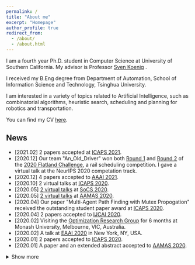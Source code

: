 ```yaml
---
permalink: /
title: "About me"
excerpt: "Homepage"
author_profile: true
redirect_from: 
  - /about/
  - /about.html
---
```


I am a fourth year Ph.D. student in Computer Science at University of Southern California. My advisor is Professor [Sven Koenig](http://idm-lab.org/index.html) .

I received my B.Eng degree from Department of Automation, School of Information Science and Technology, Tsinghua University.

I am interested in a variety of topics related to Artificial Intelligence, such as combinatorial algorithms, heuristic search, scheduling and planning for robotics and transportation. 

You can find my CV [here](https://jiaoyang-li.github.io/files/CV-Jiaoyang.pdf).

## News
* \[2021.02\] 2 papers accepted at [ICAPS 2021](https://icaps21.icaps-conference.org/).
* \[2020.12\] Our team "An_Old_Driver" won both [Round 1](https://discourse.aicrowd.com/t/round-1-has-finished-round-2-is-starting-soon/3465) and [Round 2](https://discourse.aicrowd.com/t/neurips-2020-flatland-winners/4010) of the [2020 Flatland Challenge](https://www.aicrowd.com/challenges/neurips-2020-flatland-challenge), a rail scheduling competition. I gave a virtual talk at the NeurIPS 2020 competation track.
* \[2020.12\] 4 papers accepted to [AAAI 2021](https://aaai.org/Conferences/AAAI-21/).
* \[2020.10\] 2 virtual talks at [ICAPS 2020](https://icaps20.icaps-conference.org/).
* \[2020.05\] [2 virtual talks](https://www.youtube.com/watch?v=j6PGa9mAdd4&feature=youtu.be) at [SoCS 2020](https://helios.hud.ac.uk/scommv/socs2020/).
* \[2020.05\] [2 virtual talks](https://underline.io/speakers/307-jiaoyang-li) at [AAMAS 2020](https://aamas2020.conference.auckland.ac.nz/).
* \[2020.04\] Our paper "Multi-Agent Path Finding with Mutex Propogation" received the outstanding student paper award at [ICAPS 2020](https://icaps20.icaps-conference.org/program/awards/).
* \[2020.04\] 2 papers accepted to [IJCAI 2020](https://www.ijcai20.org/).
* \[2020.02\] Visiting the [Optimization Research Group](https://www.monash.edu/it/dsai/optimisation) for 6 months at Monash University, Melbourne, VIC, Australia.
* \[2020.02\] A talk at [EAAI 2020](https://pages.mtu.edu/~lebrown/eaai/) in New York, NY, USA.
* \[2020.01\] 2 papers accepted to [ICAPS 2020](https://icaps20.icaps-conference.org/).
* \[2020.01\] A paper and an extended abstract accepted to [AAMAS 2020](https://aamas2020.conference.auckland.ac.nz/).

<details>
  <summary>Show more</summary>
  <ul>
    <li>
      [2019.11] Visited Prof. <a href="https://felner.wixsite.com/home">Ariel Felner</a>'s group for 2 weeks at Ben-Gurion University, Be'er Sheva, Israel.
    </li>
    <li>
      [2019.10] A <a href="https://www.twitch.tv/videos/513668031?collection=muQS7ntJ2RVwXQ">talk</a> at the Amazon Research Awards – Robotics Symposium in Boston, MA, USA.
    </li>
    <li>
      [2019.08] 2 talks at <a href="https://www.ijcai19.org/"> IJCAI 2019</a> in Macau, China.
    </li>
    <li>
      [2019.07] 2 talks at <a href="https://icaps19.icaps-conference.org/"> ICAPS 2019</a> in Berkeley, CA, USA.
    </li>
    <li>
      [2019.05] Summer research intern at <a href="https://www.amazonrobotics.com/">Amazon Robotics</a>, Seattle, WA, USA.
    </li>
    <li>
      [2019.05] A paper accepted to <a href="https://www.ijcai19.org/">IJCAI 2019</a>.</li>
    <li>
      [2019.03] Received a Technology Commercialization Award from the USC Stevens Center for Innovation Technology.
    </li>
    <li>
      [2019.02] 2 short papers accepted to <a href="https://icaps19.icaps-conference.org/">ICAPS 2019</a>.
    </li>
    <li>
      [2019.01] 2 spotlight talks at <a href="https://aaai.org/Conferences/AAAI-19/">AAAI 2019</a> in Honolulu, Hawaii, USA.
    </li>
    <li>
      [2019.01] A paper and an extended abstract accepted to <a href="http://aamas2019.encs.concordia.ca/">AAMAS 2019</a>.
    </li>
    <li>
      [2018.12] Visited Prof. <a href="https://felner.wixsite.com/home">Ariel Felner</a>'s group for 3 weeks at Ben-Gurion University, Be'er Sheva, Israel. 
    </li>
    <li>
      [2018.11] 3 papers accepted to <a href="https://aaai.org/Conferences/AAAI-19/">AAAI 2019</a>.
    </li>
    <li>
      [2018.04] A paper accepted to <a href="https://www.ijcai-18.org/">IJCAI 2018</a>.
    </li>
    <li>
      [2018.01] An extended abstract accepted to <a href="http://celweb.vuse.vanderbilt.edu/aamas18/">AAMAS 2018</a>.
    </li>
    <li>
      [2018.01] A short paper accepted to <a href="http://icaps18.icaps-conference.org/">ICAPS 2018</a>.
    </li>
    <li>
      [2017.08] PhD student at USC! 
    </li>
  </ul>
</details>


